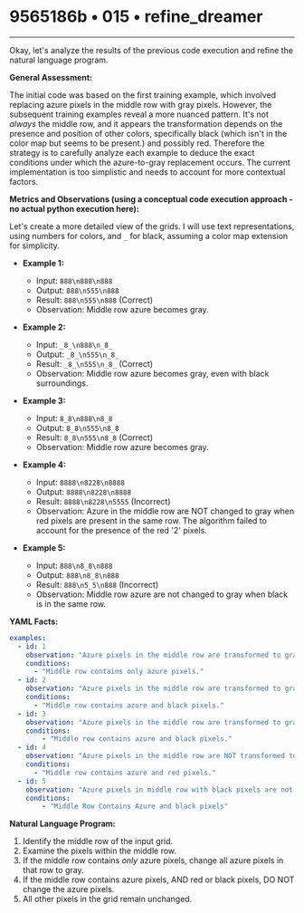 # 9565186b • 015 • refine_dreamer

---
Okay, let's analyze the results of the previous code execution and refine the natural language program.

**General Assessment:**

The initial code was based on the first training example, which involved replacing azure pixels in the middle row with gray pixels. However, the subsequent training examples reveal a more nuanced pattern. It's not *always* the middle row, and it appears the transformation depends on the presence and position of other colors, specifically black (which isn't in the color map but seems to be present.) and possibly red. Therefore the strategy is to carefully analyze each example to deduce the exact conditions under which the azure-to-gray replacement occurs. The current implementation is too simplistic and needs to account for more contextual factors.

**Metrics and Observations (using a conceptual code execution approach - no actual python execution here):**

Let's create a more detailed view of the grids. I will use text representations, using numbers for colors, and `_` for black, assuming a color map extension for simplicity.

*   **Example 1:**
    *   Input:  `888\n888\n888`
    *   Output: `888\n555\n888`
    *   Result:  `888\n555\n888` (Correct)
    *   Observation: Middle row azure becomes gray.

*   **Example 2:**
    *   Input:  `_8_\n888\n_8_`
    *   Output: `_8_\n555\n_8_`
    *   Result:  `_8_\n555\n_8_` (Correct)
    *   Observation: Middle row azure becomes gray, even with black surroundings.

*   **Example 3:**
    *   Input:   `8_8\n888\n8_8`
    *   Output:  `8_8\n555\n8_8`
    *   Result:   `8_8\n555\n8_8` (Correct)
    *   Observation: Middle row azure becomes gray.

*  **Example 4:**
    *   Input:  `8888\n8228\n8888`
    *   Output: `8888\n8228\n8888`
    *   Result:  `8888\n8228\n5555` (Incorrect)
    *   Observation: Azure in the middle row are NOT changed to gray when red pixels are present in the same row. The algorithm failed to account for the presence of the red '2' pixels.

*   **Example 5:**
    *   Input: `888\n8_8\n888`
    *    Output: `888\n8_8\n888`
    *    Result: `888\n5_5\n888` (Incorrect)
     * Observation: Middle row azure are not changed to gray when black is in the same row.

**YAML Facts:**

```yaml
examples:
  - id: 1
    observation: "Azure pixels in the middle row are transformed to gray."
    conditions:
      - "Middle row contains only azure pixels."
  - id: 2
    observation: "Azure pixels in the middle row are transformed to gray, black pixels are unchanged."
    conditions:
      - "Middle row contains azure and black pixels."
  - id: 3
    observation: "Azure pixels in the middle row are transformed to gray, black pixels in other rows do not affect transformation."
    conditions:
        - "Middle row contains azure and black pixels."
  - id: 4
    observation: "Azure pixels in the middle row are NOT transformed to gray when red is also in middle row."
    conditions:
      - "Middle row contains azure and red pixels."
  - id: 5
    observation: "Azure pixels in middle row with black pixels are not changed to gray."
    conditions:
        - "Middle Row Contains Azure and black pixels"

```

**Natural Language Program:**

1.  Identify the middle row of the input grid.
2.  Examine the pixels within the middle row.
3.  If the middle row contains *only* azure pixels, change all azure pixels in that row to gray.
4. If the middle row contains azure pixels, AND red or black pixels, DO NOT change the azure pixels.
5.  All other pixels in the grid remain unchanged.

